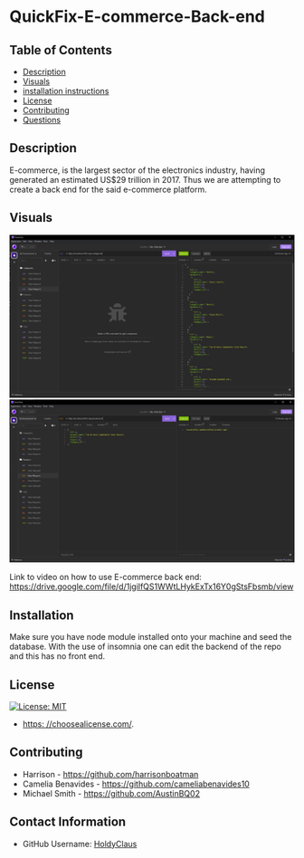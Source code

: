 # QuickFix-E-commerce-Back-end


## Table of Contents
  * [Description](#description)
  * [Visuals](#visuals)
  * [installation instructions](#installation)
  * [License](#license)
  * [Contributing](#contribution)
  * [Questions](#contact-information)

## Description
E-commerce, is the largest sector of the electronics industry, having generated an estimated US$29 trillion in 2017. Thus we are attempting to create a back end for the said e-commerce platform.

## Visuals
![shot1](/assets/pic%201.JPG)
![shot2](/assets/pic%202.JPG)

Link to video on how to use E-commerce back end:
https://drive.google.com/file/d/1jgilfQS1WWtLHykExTx16Y0gStsFbsmb/view

## Installation
Make sure you have node module installed onto your machine and seed the database. With the use of insomnia one can edit the backend of the repo and this has no front end.

## License
  [![License: MIT](https://img.shields.io/badge/License-MIT-yellow.svg)](https://opensource.org/licenses/MIT)
  * [https: //choosealicense.com/](https://choosealicense.com/).

## Contributing
- Harrison - https://github.com/harrisonboatman
- Camelia Benavides - https://github.com/cameliabenavides10
- Michael Smith - https://github.com/AustinBQ02

## Contact Information
  * GitHub Username: [HoldyClaus](https://github.com/HoldyClaus)